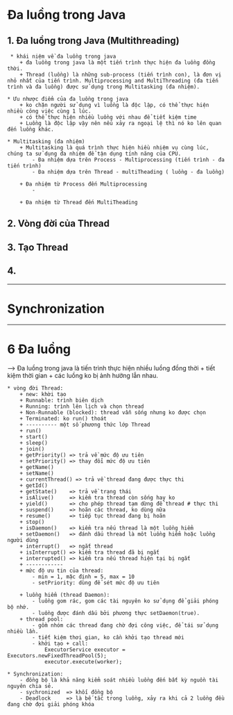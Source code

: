 # Đa luồng trong Java

## 1. Đa luồng trong Java (Multithreading)

     * khái niệm về đa luồng trong java
        + đa luồng trong java là một tiến trình thực hiện đa luồng đồng thời.
        + Thread (luồng) là những sub-process (tiến trình con), là đơn vị nhỏ nhất của tiến trình. Multiprocessing and MultiThreading (đa tiến trình và đa luồng) được sử dụng trong Multitasking (đa nhiệm).
    
    * Ưu nhược điểm của đa luồng trong java
        + ko chặn người sử dụng vì luồng là độc lập, có thể thực hiện nhiều công việc cùng 1 lúc.
        + có thể thực hiện nhiều luồng với nhau để tiết kiệm time
        + Luồng là độc lập vậy nên nếu xảy ra ngoại lệ thì nó ko lên quan đến luồng khác.

    * Multitasking (đa nhiệm)
        + Multitasking là quá trình thực hiện hiều nhiệm vụ cùng lúc, chúng ta sử dụng đa nhiệm để tận dụng tính năng của CPU.
            - Đa nhiệm dựa trên Process - Multiprocessing (tiến trình - đa tiến trình)
            - Đa nhiệm dựa trên Thread - multiTheading ( luồng - đa luồng)

        + Đa nhiệm từ Process đến Multiprocessing
            -  

        + Đa nhiệm từ Thread đến MultiTheading

## 2. Vòng đời của Thread 

## 3. Tạo Thread

## 4. 

-----
# Synchronization

--------------------
# 6 Đa luồng
--> Đa luồng trong java là tiến trình thực hiện nhiều luồng đồng thời 
    + tiết kiệm thời gian 
    + các luồng ko bị ảnh hưởng lẫn nhau.

    * vòng đời Thread:
        + new: khời tạo 
        + Runnable: trình biên dịch
        + Running: trình lên lịch và chọn thread 
        + Non-Runnable (blocked): thread vẫn sống nhưng ko được chọn
        + Terminated: ko run() thoát
        + ---------- một số phương thức lớp Thread
        + run()
        + start()
        + sleep()
        + join()
        + getPriority() => trả về mức độ ưu tiên
        + setPriority() => thay đổi mức độ ưu tiên
        + getName() 
        + setName()
        + currentThread() => trả về thread đang được thực thi
        + getId()
        + getState()    => trả về trạng thái
        + isAlive()     => kiểm tra thread còn sống hay ko
        + yield()       => cho phép thread tạm dừng để thread # thực thi
        + suspend()     => hoãn các thread, ko dùng nữa
        + resume()      => tiếp tục thread đang bị hoãn
        + stop()
        + isDaemon()    => kiểm tra nếu thread là một luồng hiểm
        + setDaemon()   => đánh dấu thread là môt luồng hiểm hoặc luồng người dùng
        + interrupt()   => ngắt thread
        + isInterrupt() => kiểm tra thread đã bị ngắt
        + interrupted() => kiểm tra nếu thread hiện tại bị ngắt
        + ------------ 
        + mức độ ưu tin của thread: 
            - min = 1, mặc định = 5, max = 10
            - setPriority: dùng để sét mức độ ưu tiên

        + luồng hiểm (thread Daemon): 
            - luồng gom rác, gom các tài nguyên ko sử dụng để giải phóng bộ nhớ.
            - luồng được đánh dấu bởi phương thực setDaemon(true).
        + thread pool: 
            - gồm nhóm các thread đang chờ đợi công việc, để tái sử dụng nhiều lần. 
            - tiết kiệm thơi gian, ko cần khởi tạo thread mới
            - khởi tạo + call:
                ExecutorService executor = Executors.newFixedThreadPool(5);
                executor.execute(worker);

    * Synchronization:
        - đồng bộ là khả năng kiểm soát nhiều luồng đến bất kỳ nguồn tài nguyên chia sẻ.
        - sychronized  => khối đồng bộ
        - Deadlock     => là bế tắc trong luồng, xảy ra khi cả 2 luồng đều đang chờ đợi giải phóng khóa